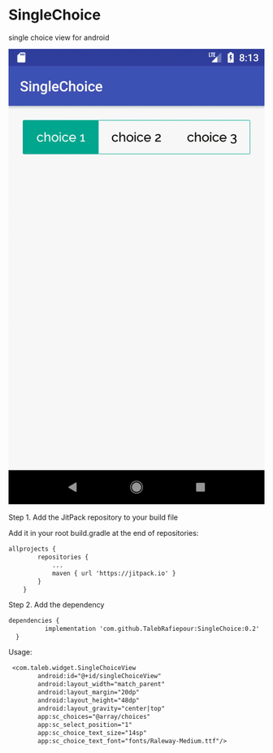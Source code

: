 # SingleChoice
single choice view for android

![alt text](https://github.com/TalebRafiepour/SingleChoice/blob/master/SingleChoiceGif.gif)




Step 1. Add the JitPack repository to your build file

Add it in your root build.gradle at the end of repositories:
```
allprojects {
		repositories {
			...
			maven { url 'https://jitpack.io' }
		}
	}
   ``` 
  Step 2. Add the dependency
  ```
  dependencies {
	        implementation 'com.github.TalebRafiepour:SingleChoice:0.2'
	}
```
Usage: 
```
 <com.taleb.widget.SingleChoiceView
        android:id="@+id/singleChoiceView"
        android:layout_width="match_parent"
        android:layout_margin="20dp"
        android:layout_height="48dp"
        android:layout_gravity="center|top"
        app:sc_choices="@array/choices"
        app:sc_select_position="1"
        app:sc_choice_text_size="14sp"
        app:sc_choice_text_font="fonts/Raleway-Medium.ttf"/>
